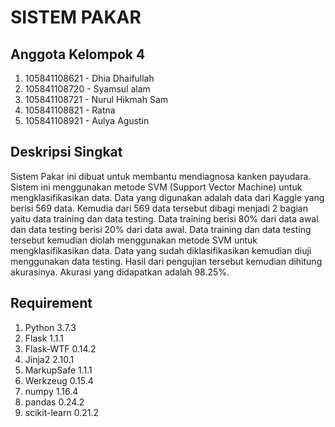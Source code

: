 # SISTEM PAKAR

## Anggota Kelompok 4
1. 105841108621 - Dhia Dhaifullah
2. 105841108720 - Syamsul alam
3. 105841108721 - Nurul Hikmah Sam
4. 105841108821 - Ratna	
5. 105841108921 - Aulya Agustin

## Deskripsi Singkat
Sistem Pakar ini dibuat untuk membantu mendiagnosa kanken payudara. Sistem ini menggunakan metode SVM (Support Vector Machine) untuk mengklasifikasikan data. Data yang digunakan adalah data dari Kaggle yang berisi 569 data. Kemudia dari 569 data tersebut dibagi menjadi 2 bagian yaitu data training dan data testing. Data training berisi 80% dari data awal dan data testing berisi 20% dari data awal. Data training dan data testing tersebut kemudian diolah menggunakan metode SVM untuk mengklasifikasikan data. Data yang sudah diklasifikasikan kemudian diuji menggunakan data testing. Hasil dari pengujian tersebut kemudian dihitung akurasinya. Akurasi yang didapatkan adalah 98.25%.


## Requirement
1. Python 3.7.3
2. Flask 1.1.1
3. Flask-WTF 0.14.2
4. Jinja2 2.10.1
5. MarkupSafe 1.1.1
6. Werkzeug 0.15.4
7. numpy 1.16.4
8. pandas 0.24.2
9. scikit-learn 0.21.2

